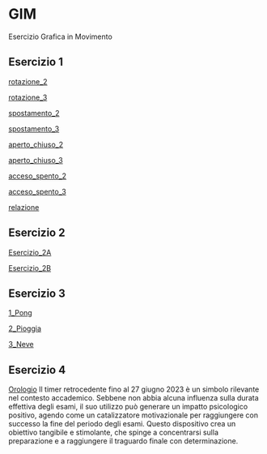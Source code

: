 # GIM
Esercizio Grafica in Movimento

## Esercizio 1

[rotazione_2](https://margheritalavagnini.github.io/GIM/Esercizio_1A/rotazione_2.html)

[rotazione_3](https://margheritalavagnini.github.io/GIM/Esercizio_1A/rotazione_3.html)

[spostamento_2](https://margheritalavagnini.github.io/GIM/Esercizio_1A/spostamento_2.html)

[spostamento_3](https://margheritalavagnini.github.io/GIM/Esercizio_1A/spostamento_3.html)

[aperto_chiuso_2](https://margheritalavagnini.github.io/GIM/Esercizio_1A/aperto_chiuso_2.html)

[aperto_chiuso_3](https://margheritalavagnini.github.io/GIM/Esercizio_1A/aperto_chiuso_3.html)

[acceso_spento_2](https://margheritalavagnini.github.io/GIM/Esercizio_1A/acceso_spento_2.html)

[acceso_spento_3](https://margheritalavagnini.github.io/GIM/Esercizio_1A/acceso_spento_3.html)

[relazione](https://margheritalavagnini.github.io/GIM/Esercizio_1B/indexB.html)

## Esercizio 2

[Esercizio_2A](https://margheritalavagnini.github.io/GIM/Esercizio_2A/index.html)

[Esercizio_2B](https://margheritalavagnini.github.io/GIM/Esercizio_2B/indexB.html)

## Esercizio 3

[1_Pong](https://margheritalavagnini.github.io/GIM/Esercizio_3/1_Pong/index.html)

[2_Pioggia](https://margheritalavagnini.github.io/GIM/Esercizio_3/2_Pioggia/index.html)

[3_Neve](https://margheritalavagnini.github.io/GIM/Esercizio_3/3_Neve/index.html)

## Esercizio 4
[Orologio](https://margheritalavagnini.github.io/GIM/Esercizio_4/index.html)
Il timer retrocedente fino al 27 giugno 2023 è un simbolo rilevante nel contesto accademico. Sebbene non abbia alcuna influenza sulla durata effettiva degli esami, il suo utilizzo può generare un impatto psicologico positivo, agendo come un catalizzatore motivazionale per raggiungere con successo la fine del periodo degli esami. Questo dispositivo crea un obiettivo tangibile e stimolante, che spinge  a concentrarsi sulla preparazione e a raggiungere il traguardo finale con determinazione.
